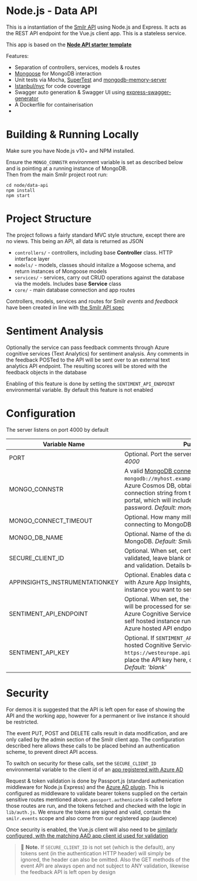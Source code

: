 # Node.js - Data API
This is a instantiation of the [Smilr API](../../docs/api-model) using Node.js and Express. It acts as the REST API endpoint for the Vue.js client app. This is a stateless service.

This app is based on the [**Node API starter template**](https://github.com/benc-uk/nodejs-api-starter)

Features:
- Separation of controllers, services, models & routes
- [Mongoose](https://mongoosejs.com/) for MongoDB interaction
- Unit tests via Mocha, [SuperTest](https://www.npmjs.com/package/supertest) and [mongodb-memory-server](https://www.npmjs.com/package/mongodb-memory-server)
- [Istanbul/nyc](https://www.npmjs.com/package/nyc) for code coverage
- Swagger auto generation & Swagger UI using [express-swagger-generator](https://www.npmjs.com/package/express-swagger-generator)
- A Dockerfile for containerisation
- 

# Building & Running Locally
Make sure you have Node.js v10+ and NPM installed.

Ensure the `MONGO_CONNSTR` environment variable is set as described below and is pointing at a running instance of MongoDB.  
Then from the main Smilr project root run:
```
cd node/data-api
npm install
npm start
```

# Project Structure
The project follows a fairly standard MVC style structure, except there are no views. This being an API, all data is returned as JSON

- `controllers/` - controllers, including base **Controller** class. HTTP interface layer
- `models/` - models, classes should initalize a Mogoose schema, and return instances of Mongoose models
- `services/` - services, carry out CRUD operations against the database via the models. Includes base **Service** class
- `core/` - main database connection and app routes

Controllers, models, services and routes for Smilr *events* and *feedback* have been created in line with [the Smilr API spec](../../docs/api-model.md)

# Sentiment Analysis
Optionally the service can pass feedback comments through Azure cognitive services (Text Analytics) for sentiment analysis. Any comments in the feedback POSTed to the API will be sent over to an external text analytics API endpoint. The resulting scores will be stored with the feedback objects in the database 

Enabling of this feature is done by setting the `SENTIMENT_API_ENDPOINT` environmental variable. By default this feature is not enabled

# Configuration
The server listens on port 4000 by default

|Variable Name|Purpose|
|-------------|-------|
|PORT|Optional. Port the server will listen on. *Default: 4000*|
|MONGO_CONNSTR|A valid [MongoDB connection string](https://docs.mongodb.com/v4.2/reference/connection-string/), e.g. `mongodb://myhost.example.net:27017`. When using Azure Cosmos DB, obtain the full Mongo connection string from the Cosmos instance in the portal, which will include the username & password. *Default: mongodb://localhost*
|MONGO_CONNECT_TIMEOUT|Optional. How many milliseconds the server will try connecting to MongoDB at startup. *Default: 30000*|
|MONGO_DB_NAME|Optional. Name of the database to use in MongoDB. *Default: SmilrDb*|
|SECURE_CLIENT_ID|Optional. When set, certain admin API calls will be validated, leave blank or unset to disable security and validation. Details below. *Default: 'blank'*|
|APPINSIGHTS_INSTRUMENTATIONKEY|Optional. Enables data collection and monitoring with Azure App Insights, set to the key of the instance you want to send data to. *Default: 'blank'*|
|SENTIMENT_API_ENDPOINT|Optional. When set, the feedback comment text will be processed for sentiment analysis using Azure Cognitive Services. Endpoint can point to a self hosted instance running in a container, or a Azure hosted API endpoint *Default: 'blank'*|
|SENTIMENT_API_KEY|Optional. If `SENTIMENT_API_ENDPOINT` points to Azure hosted Cognitive Service (e.g. `https://westeurope.api.cognitive.microsoft.com`), place the API key here, otherwise can be omitted *Default: 'blank'*|

# Security
For demos it is suggested that the API is left open for ease of showing the API and the working app, however for a permanent or live instance it should be restricted.

The event PUT, POST and DELETE calls result in data modification, and are only called by the admin section of the Smilr client app. The configuration described here allows these calls to be placed behind an authentication scheme, to prevent direct API access. 

To switch on security for these calls, set the `SECURE_CLIENT_ID` environmental variable to the client id of an [app registered with Azure AD](https://docs.microsoft.com/en-us/azure/active-directory/develop/quickstart-register-app)

Request & token validation is done by Passport.js (standard authenication middleware for Node.js Express) and the [Azure AD plugin](https://github.com/AzureAD/passport-azure-ad). This is configured as middleware to validate bearer tokens supplied on the certain sensitive routes mentioned above. `passport.authenicate` is called before those routes are run, and the tokens fetched and checked with the logic in `lib/auth.js`. We ensure the tokens are signed and valid, contain the `smilr.events` scope and also come from our registered app (audience)

Once security is enabled, the Vue.js client will also need to be [similarly configured, with the matching AAD app client id used for validation](../../vue/#security)

> :speech_balloon: **Note.** If `SECURE_CLIENT_ID` is not set (which is the default), any tokens sent (in the authentication HTTP header) will simply be ignored, the header can also be omitted. Also the GET methods of the event API are always open and not subject to ANY validation, likewise the feedback API is left open by design
